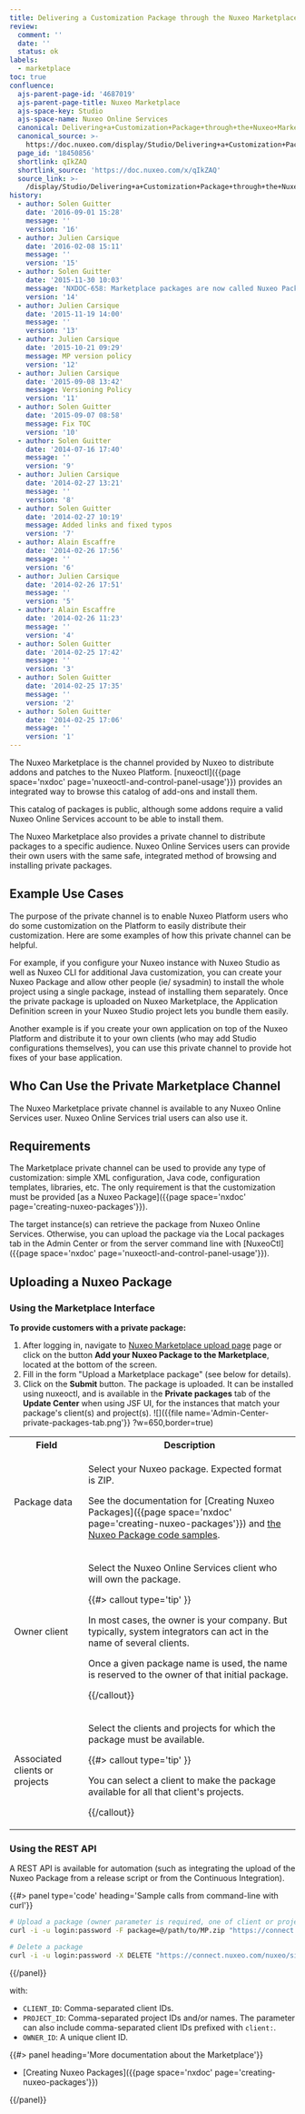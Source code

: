 ```yaml
---
title: Delivering a Customization Package through the Nuxeo Marketplace
review:
  comment: ''
  date: ''
  status: ok
labels:
  - marketplace
toc: true
confluence:
  ajs-parent-page-id: '4687019'
  ajs-parent-page-title: Nuxeo Marketplace
  ajs-space-key: Studio
  ajs-space-name: Nuxeo Online Services
  canonical: Delivering+a+Customization+Package+through+the+Nuxeo+Marketplace
  canonical_source: >-
    https://doc.nuxeo.com/display/Studio/Delivering+a+Customization+Package+through+the+Nuxeo+Marketplace
  page_id: '18450856'
  shortlink: qIkZAQ
  shortlink_source: 'https://doc.nuxeo.com/x/qIkZAQ'
  source_link: >-
    /display/Studio/Delivering+a+Customization+Package+through+the+Nuxeo+Marketplace
history:
  - author: Solen Guitter
    date: '2016-09-01 15:28'
    message: ''
    version: '16'
  - author: Julien Carsique
    date: '2016-02-08 15:11'
    message: ''
    version: '15'
  - author: Solen Guitter
    date: '2015-11-30 10:03'
    message: 'NXDOC-658: Marketplace packages are now called Nuxeo Packages'
    version: '14'
  - author: Julien Carsique
    date: '2015-11-19 14:00'
    message: ''
    version: '13'
  - author: Julien Carsique
    date: '2015-10-21 09:29'
    message: MP version policy
    version: '12'
  - author: Julien Carsique
    date: '2015-09-08 13:42'
    message: Versioning Policy
    version: '11'
  - author: Solen Guitter
    date: '2015-09-07 08:58'
    message: Fix TOC
    version: '10'
  - author: Solen Guitter
    date: '2014-07-16 17:40'
    message: ''
    version: '9'
  - author: Julien Carsique
    date: '2014-02-27 13:21'
    message: ''
    version: '8'
  - author: Solen Guitter
    date: '2014-02-27 10:19'
    message: Added links and fixed typos
    version: '7'
  - author: Alain Escaffre
    date: '2014-02-26 17:56'
    message: ''
    version: '6'
  - author: Julien Carsique
    date: '2014-02-26 17:51'
    message: ''
    version: '5'
  - author: Alain Escaffre
    date: '2014-02-26 11:23'
    message: ''
    version: '4'
  - author: Solen Guitter
    date: '2014-02-25 17:42'
    message: ''
    version: '3'
  - author: Solen Guitter
    date: '2014-02-25 17:35'
    message: ''
    version: '2'
  - author: Solen Guitter
    date: '2014-02-25 17:06'
    message: ''
    version: '1'
---
```


The Nuxeo Marketplace is the channel provided by Nuxeo to distribute addons and patches to the Nuxeo Platform. [nuxeoctl]({{page space='nxdoc' page='nuxeoctl-and-control-panel-usage'}}) provides an integrated way to browse this catalog of add-ons and install them.

This catalog of packages is public, although some addons require a valid Nuxeo Online Services account to be able to install them.

The Nuxeo Marketplace also provides a private channel to distribute packages to a specific audience. Nuxeo Online Services users can provide their own users with the same safe, integrated method of browsing and installing private packages.

## Example Use Cases

The purpose of the private channel is to enable Nuxeo Platform users who do some customization on the Platform to easily distribute their customization. Here are some examples of how this private channel can be helpful.

For example, if you configure your Nuxeo instance with Nuxeo Studio as well as Nuxeo CLI for additional Java customization, you can create your Nuxeo Package and allow other people (ie/ sysadmin) to install the whole project using a single package, instead of installing them separately. Once the private package is uploaded on Nuxeo Marketplace, the Application Definition screen in your Nuxeo Studio project lets you bundle them easily.

Another example is if you create your own application on top of the Nuxeo Platform and distribute it to your own clients (who may add Studio configurations themselves), you can use this private channel to provide hot fixes of your base application.

## Who Can Use the Private Marketplace Channel

The Nuxeo Marketplace private channel is available to any Nuxeo Online Services user. Nuxeo Online Services trial users can also use it.

## Requirements

The Marketplace private channel can be used to provide any type of customization: simple XML configuration, Java code, configuration templates, libraries, etc. The only requirement is that the customization must be provided [as a Nuxeo Package]({{page space='nxdoc' page='creating-nuxeo-packages'}}).

The target instance(s) can retrieve the package from Nuxeo Online Services. Otherwise, you can upload the package via the Local packages tab in the Admin Center or from the server command line with [NuxeoCtl]({{page space='nxdoc' page='nuxeoctl-and-control-panel-usage'}}).

## Uploading a Nuxeo Package

### Using the Marketplace Interface

**To provide customers with a private package:**

1.  After logging in, navigate to [Nuxeo Marketplace upload page](https://connect.nuxeo.com/nuxeo/site/marketplace/upload) page or click on the button **Add your Nuxeo Package to the Marketplace**, located at the bottom of the screen.
2.  Fill in the form "Upload a Marketplace package" (see below for details).
3.  Click on the **Submit** button.
    The package is uploaded. It can be installed using nuxeoctl, and is available in the **Private packages** tab of the **Update Center** when using JSF UI, for the instances that match your package's client(s) and project(s).
    ![]({{file name='Admin-Center-private-packages-tab.png'}} ?w=650,border=true)

<div class="table-scroll"><table class="hover"><tbody><tr><th colspan="1">Field</th><th colspan="1">Description</th></tr><tr><td colspan="1">

Package data

</td><td colspan="1">

Select your Nuxeo package. Expected format is ZIP.

See the documentation for [Creating Nuxeo Packages]({{page space='nxdoc' page='creating-nuxeo-packages'}}) and [the Nuxeo Package code samples](https://github.com/nuxeo/nuxeo-marketplace-sample/).

</td></tr><tr><td colspan="1">

Owner client

</td><td colspan="1">

Select the Nuxeo Online Services client who will own the package.

{{#> callout type='tip' }}

In most cases, the owner is your company. But typically, system integrators can act in the name of several clients.

Once a given package name is used, the name is reserved to the owner of that initial package.

{{/callout}}</td></tr><tr><td colspan="1">

Associated clients or projects

</td><td colspan="1">

Select the clients and projects for which the package must be available.

{{#> callout type='tip' }}

You can select a client to make the package available for all that client's projects.

{{/callout}}</td></tr></tbody></table></div>

### Using the REST API

A REST API is available for automation (such as integrating the upload of the Nuxeo Package from a release script or from the Continuous Integration).

{{#> panel type='code' heading='Sample calls from command-line with curl'}}

```bash
# Upload a package (owner parameter is required, one of client or project parameter is required)
curl -i -u login:password -F package=@/path/to/MP.zip "https://connect.nuxeo.com/nuxeo/site/marketplace/upload?batch=true&client=CLIENT_ID&project=PROJECT_ID&owner=OWNER_ID"

# Delete a package
curl -i -u login:password -X DELETE "https://connect.nuxeo.com/nuxeo/site/marketplace/delete/PACKAGE_ID"
```

{{/panel}}

with:

- `CLIENT_ID`: Comma-separated client IDs.
- `PROJECT_ID`: Comma-separated project IDs and/or names. The parameter can also include comma-separated client IDs prefixed with `client:`.
- `OWNER_ID`: A unique client ID.

<div class="row" data-equalizer data-equalize-on="medium"><div class="column medium-6">{{#> panel heading='More documentation about the Marketplace'}}

- [Creating Nuxeo Packages]({{page space='nxdoc' page='creating-nuxeo-packages'}})

{{/panel}}</div><div class="column medium-6">

&nbsp;

</div></div>
